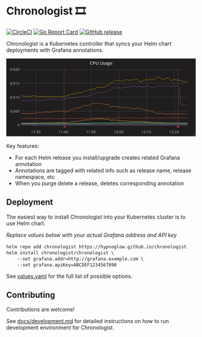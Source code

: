 # Chronologist 🎞

[![CircleCI](https://circleci.com/gh/hypnoglow/chronologist.svg?style=shield)](https://circleci.com/gh/hypnoglow/chronologist)
[![Go Report Card](https://goreportcard.com/badge/github.com/hypnoglow/chronologist)](https://goreportcard.com/report/github.com/hypnoglow/chronologist)
[![GitHub release](https://img.shields.io/github/tag/hypnoglow/chronologist.svg)](https://github.com/hypnoglow/chronologist/releases)

Chronologist is a Kubernetes controller that syncs your Helm chart deployments 
with Grafana annotations.

![screenshot](/screenshot.png)

Key features:

- For each Helm release you install/upgrade creates related Grafana annotation
- Annotations are tagged with related info such as release name, release namespace, etc
- When you purge delete a release, deletes corresponding annotation

## Deployment

The easiest way to install Chronologist into your Kubernetes cluster is to use
Helm chart.

*Replace values below with your actual Grafana address and API key*

    helm repo add chronologist https://hypnoglow.github.io/chronologist
    helm install chronologist/chronologist \
        --set grafana.addr=http://grafana.example.com \
        --set grafana.apiKey=ABCDEF1234567890

See [values.yaml](../deployment/chart/chronologist/values.yaml) for the full list
of possible options.

## Contributing

Contributions are welcome!

See [docs/development.md](docs/development.md) for detailed instructions on 
how to run development environment for Chronologist.
